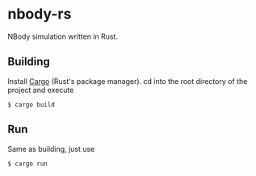 # nbody-rs
NBody simulation written in Rust. 

## Building
Install [Cargo](https://www.rust-lang.org/tools/install) (Rust's package manager).
cd into the root directory of the project and execute 

`$ cargo build`

## Run
Same as building, just use

`$ cargo run`
